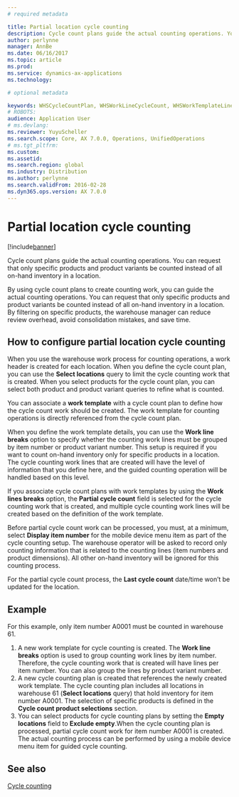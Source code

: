 ```yaml
---
# required metadata

title: Partial location cycle counting 
description: Cycle count plans guide the actual counting operations. You can request that only specific products and product variants be counted instead of all on-hand inventory in a location.
author: perlynne
manager: AnnBe
ms.date: 06/16/2017
ms.topic: article
ms.prod: 
ms.service: dynamics-ax-applications
ms.technology: 

# optional metadata

keywords: WHSCycleCountPlan, WHSWorkLineCycleCount, WHSWorkTemplateLineGroup, WHSWorkTemplateTable
# ROBOTS: 
audience: Application User
# ms.devlang: 
ms.reviewer: YuyuScheller
ms.search.scope: Core, AX 7.0.0, Operations, UnifiedOperations
# ms.tgt_pltfrm: 
ms.custom: 
ms.assetid:
ms.search.region: global
ms.industry: Distribution
ms.author: perlynne
ms.search.validFrom: 2016-02-28
ms.dyn365.ops.version: AX 7.0.0
---
```


# Partial location cycle counting

[!include[banner](../includes/banner.md)]


Cycle count plans guide the actual counting operations. You can request that only specific products and product variants be counted instead of all on-hand inventory in a location.

By using cycle count plans to create counting work, you can guide the actual counting operations. You can request that only specific products and product variants be counted instead of all on-hand inventory in a location. By filtering on specific products, the warehouse manager can reduce review overhead, avoid consolidation mistakes, and save time.

## How to configure partial location cycle counting
When you use the warehouse work process for counting operations, a work header is created for each location. When you define the cycle count plan, you can use the **Select locations** query to limit the cycle counting work that is created. When you select products for the cycle count plan, you can select both product and product variant queries to refine what is counted. 

You can associate a **work template** with a cycle count plan to define how the cycle count work should be created. The work template for counting operations is directly referenced from the cycle count plan. 

When you define the work template details, you can use the **Work line breaks** option to specify whether the counting work lines must be grouped by item number or product variant number. This setup is required if you want to count on-hand inventory only for specific products in a location. The cycle counting work lines that are created will have the level of information that you define here, and the guided counting operation will be handled based on this level. 

If you associate cycle count plans with work templates by using the **Work lines breaks** option, the **Partial cycle count** field is selected for the cycle counting work that is created, and multiple cycle counting work lines will be created based on the definition of the work template. 

Before partial cycle count work can be processed, you must, at a minimum, select **Display item number** for the mobile device menu item as part of the cycle counting setup. The warehouse operator will be asked to record only counting information that is related to the counting lines (item numbers and product dimensions). All other on-hand inventory will be ignored for this counting process. 

For the partial cycle count process, the **Last cycle count** date/time won’t be updated for the location.

## Example
For this example, only item number A0001 must be counted in warehouse 61.

1.  A new work template for cycle counting is created. The **Work line breaks** option is used to group counting work lines by item number. Therefore, the cycle counting work that is created will have lines per item number. You can also group the lines by product variant number.
2.  A new cycle counting plan is created that references the newly created work template. The cycle counting plan includes all locations in warehouse 61 (**Select locations** query) that hold inventory for item number A0001. The selection of specific products is defined in the **Cycle count product selections** section.
3.  You can select products for cycle counting plans by setting the **Empty locations** field to **Exclude empty**.When the cycle counting plan is processed, partial cycle count work for item number A0001 is created. The actual counting process can be performed by using a mobile device menu item for guided cycle counting.



See also
--------

[Cycle counting](cycle-counting.md)

